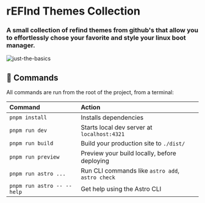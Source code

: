 # rEFInd Themes Collection
### A small collection of refind themes from github's that allow you to effortlessly chose your favorite and style your linux boot manager.

![just-the-basics](https://res.cloudinary.com/dfx8zvzvt/image/upload/v1710781961/rEFInd-themes/refind-theme-collection_lbga3x.png)


## 🧞 Commands

All commands are run from the root of the project, from a terminal:

| Command                   | Action                                           |
| :------------------------ | :----------------------------------------------- |
| `pnpm install`             | Installs dependencies                            |
| `pnpm run dev`             | Starts local dev server at `localhost:4321`      |
| `pnpm run build`           | Build your production site to `./dist/`          |
| `pnpm run preview`         | Preview your build locally, before deploying     |
| `pnpm run astro ...`       | Run CLI commands like `astro add`, `astro check` |
| `pnpm run astro -- --help` | Get help using the Astro CLI                     |


